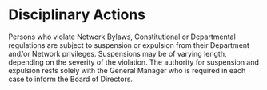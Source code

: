 # Disciplinary Actions

Persons who violate Network Bylaws, Constitutional or Departmental regulations are subject to suspension or expulsion from their Department and/or Network privileges. Suspensions may be of varying length, depending on the severity of the violation. The authority for suspension and expulsion rests solely with the General Manager who is required in each case to inform the Board of Directors.

